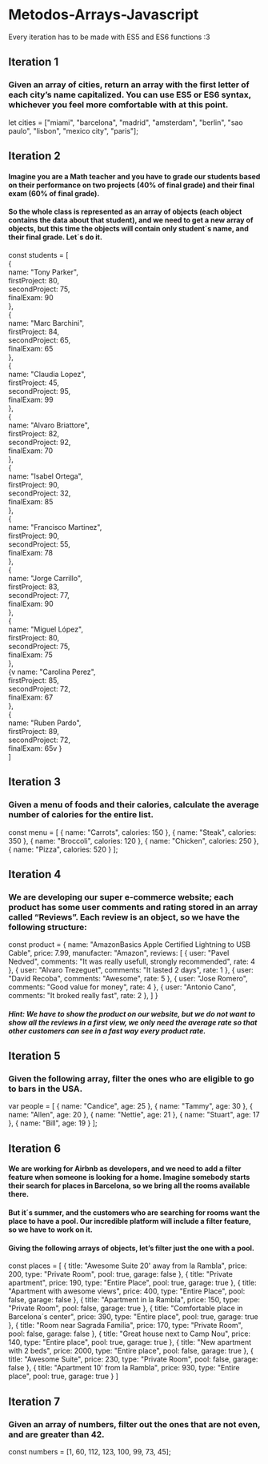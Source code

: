 # Metodos-Arrays-Javascript

Every iteration has to be made with ES5 and ES6 functions :3


## Iteration 1

### Given an array of cities, return an array with the first letter of each city’s name capitalized. You can use ES5 or ES6 syntax, whichever you feel more comfortable with at this point.

let cities = ["miami", "barcelona", "madrid", "amsterdam", "berlin", "sao paulo", "lisbon", "mexico city", "paris"];







## Iteration 2

#### Imagine you are a Math teacher and you have to grade our students based on their performance on two projects (40% of final grade) and their final exam (60% of final grade).

#### So the whole class is represented as an array of objects (each object contains the data about that student), and we need to get a new array of objects, but this time the objects will contain only student´s name, and their final grade. Let´s do it.



const students = [ <br>
    {<br>
      name: "Tony Parker",<br>
      firstProject: 80,<br>
      secondProject: 75,<br>
      finalExam: 90<br>
    },<br>
    {<br>
      name: "Marc Barchini",<br>
      firstProject: 84,<br>
      secondProject: 65,<br>
      finalExam: 65<br>
    },<br>
    {<br>
      name: "Claudia Lopez",<br>
      firstProject: 45,<br>
      secondProject: 95,<br>
      finalExam: 99<br>
    },<br>
    {<br>
      name: "Alvaro Briattore",<br>
      firstProject: 82,<br>
      secondProject: 92,<br>
      finalExam: 70<br>
    },<br>
    {<br>
      name: "Isabel Ortega",<br>
      firstProject: 90,<br>
      secondProject: 32,<br>
      finalExam: 85<br>
    },<br>
    {<br>
      name: "Francisco Martinez",<br>
      firstProject: 90,<br>
      secondProject: 55,<br>
      finalExam: 78<br>
    },<br>
    {<br>
      name: "Jorge Carrillo",<br>
      firstProject: 83,<br>
      secondProject: 77,<br>
      finalExam: 90<br>
    },<br>
    {<br>
      name: "Miguel López",<br>
      firstProject: 80,<br>
      secondProject: 75,<br>
      finalExam: 75<br>
    },<br>
    {v
      name: "Carolina Perez",<br>
      firstProject: 85,<br>
      secondProject: 72,<br>
      finalExam: 67<br>
    },<br>
    {<br>
      name: "Ruben Pardo",<br>
      firstProject: 89,<br>
      secondProject: 72,<br>
      finalExam: 65v
    }<br>
]<br>



## Iteration 3

### Given a menu of foods and their calories, calculate the average number of calories for the entire list.

const menu = [
    { name: "Carrots", calories: 150 },
    { name: "Steak", calories: 350 },
    { name: "Broccoli", calories: 120 },
    { name: "Chicken", calories: 250 },
    { name: "Pizza", calories: 520 }
  ];




## Iteration 4

### We are developing our super e-commerce website; each product has some user comments and rating stored in an array called “Reviews”. Each review is an object, so we have the following structure:

const product = {
  name: "AmazonBasics Apple Certified Lightning to USB Cable",
  price: 7.99,
  manufacter: "Amazon",
  reviews:
  [
    {  user: "Pavel Nedved",
      comments: "It was really usefull, strongly recommended",
      rate: 4
    },
    {  user: "Alvaro Trezeguet",
      comments: "It lasted 2 days",
      rate: 1
    },
    {  user: "David Recoba",
      comments: "Awesome",
      rate: 5
    },
    {  user: "Jose Romero",
      comments: "Good value for money",
      rate: 4
    },
    {  user: "Antonio Cano",
      comments: "It broked really fast",
      rate: 2
    },
  ]
}

##### Hint: We have to show the product on our website, but we do not want to show all the reviews in a first view, we only need the average rate so that other customers can see in a fast way every product rate.



## Iteration 5


### Given the following array, filter the ones who are eligible to go to bars in the USA.

var people = [
    { name: "Candice", age: 25 },
    { name: "Tammy", age: 30 },
    { name: "Allen", age: 20 },
    { name: "Nettie", age: 21 },
    { name: "Stuart", age: 17 },
    { name: "Bill", age: 19 }
  ];



## Iteration 6

#### We are working for Airbnb as developers, and we need to add a filter feature when someone is looking for a home. Imagine somebody starts their search for places in Barcelona, so we bring all the rooms available there.

#### But it´s summer, and the customers who are searching for rooms want the place to have a pool. Our incredible platform will include a filter feature, so we have to work on it.

#### Giving the following arrays of objects, let’s filter just the one with a pool.

const places = [
    {
     title: "Awesome Suite 20' away from la Rambla",
     price: 200,
     type: "Private Room",
     pool: true,
     garage: false
    },
    {
     title: "Private apartment",
     price: 190,
     type: "Entire Place",
     pool: true,
     garage: true
    },
    {
     title: "Apartment with awesome views",
     price: 400,
     type: "Entire Place",
     pool: false,
     garage: false
    },
    {
     title: "Apartment in la Rambla",
     price: 150,
     type: "Private Room",
     pool: false,
     garage: true
    },
    {
     title: "Comfortable place in Barcelona´s center",
     price: 390,
     type: "Entire place",
     pool: true,
     garage: true
    },
    {
     title: "Room near Sagrada Familia",
     price: 170,
     type: "Private Room",
     pool: false,
     garage: false
    },
    {
     title: "Great house next to Camp Nou",
     price: 140,
     type: "Entire place",
     pool: true,
     garage: true
    },
    {
     title: "New apartment with 2 beds",
     price: 2000,
     type: "Entire place",
     pool: false,
     garage: true
    },
    {
     title: "Awesome Suite",
     price: 230,
     type: "Private Room",
     pool: false,
     garage: false
    },
    {
     title: "Apartment 10' from la Rambla",
     price: 930,
     type: "Entire place",
     pool: true,
     garage: true
    }
   ]



## Iteration 7

### Given an array of numbers, filter out the ones that are not even, and are greater than 42.

const numbers = [1, 60, 112, 123, 100, 99, 73, 45];

